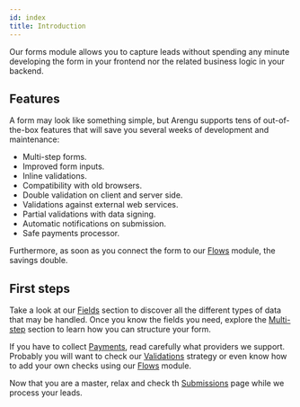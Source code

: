 ```yaml
---
id: index
title: Introduction
---
```


Our forms module allows you to capture leads without spending any minute developing the form in your frontend nor the related business logic in your backend.

## Features

A form may look like something simple, but Arengu supports tens of out-of-the-box features that will save you several weeks of development and maintenance:

* Multi-step forms.
* Improved form inputs.
* Inline validations.
* Compatibility with old browsers.
* Double validation on client and server side.
* Validations against external web services.
* Partial validations with data signing.
* Automatic notifications on submission.
* Safe payments processor.

Furthermore, as soon as you connect the form to our [Flows](/product/flows/) module, the savings double.

## First steps

Take a look at our [Fields](/product/forms/fields) section to discover all the different types of data that may be handled. Once you know the fields you need, explore the [Multi-step](/product/forms/multistep) section to learn how you can structure your form.

If you have to collect [Payments](/product/forms/payments), read carefully what providers we support. Probably you will want to check our [Validations](/product/forms/validations) strategy or even know how to add your own checks using our [Flows](/product/flows/) module.

Now that you are a master, relax and check th [Submissions](/product/forms/submissions) page while we process your leads.
